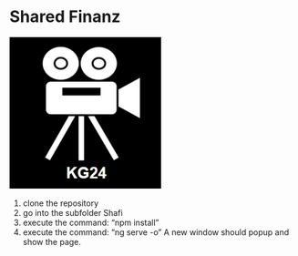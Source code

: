 # Shared Finanz

 <img alt ="ShaFi Logo"  src="Doku_Unterlagen\KG24_LOGO.png">

1. clone the repository
2. go into the subfolder Shafi
3. execute the command: “npm install”
4. execute the command: “ng serve -o”
A new window should popup and show the page.
